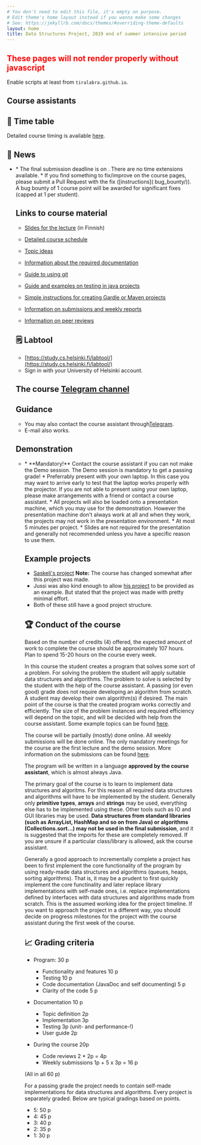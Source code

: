 ```yaml
---
# You don't need to edit this file, it's empty on purpose.
# Edit theme's home layout instead if you wanna make some changes
# See: https://jekyllrb.com/docs/themes/#overriding-theme-defaults
layout: home
title: Data Structures Project, 2019 end of summer intensive period
---
```

<script src="../assets/fuu.js"></script>

<noscript><h2 style="color:red;font-weight:bold;">These pages will not render properly without javascript</h2>
Enable scripts at least from <code>tiralabra.github.io</code>.
</noscript>

## Course assistants

<script>
var script = document.scripts[document.scripts.length - 1];
tas.forEach(ta => {
  var elem = document.createElement("li");
  s = ta.name;
  if (ta.enEmail) {
    s = s + ", " + ta.enEmail;
  } else if (ta.email) {
    s = s + ", " + ta.email;
  } else {
    s = s + ", (first-name.last-name@helsinki.fi)"
  }
  if (ta.enSocial) {
    s = s + ", " + ta.enSocial;
  } else if (ta.social) {
    s = s + ", " + ta.social;
  }
  elem.innerHTML = s;
  script.parentElement.insertBefore(elem, script);
});
</script>

## 📅 Time table

Detailed course timing is available [here](timing/).

<script>
    script = document.scripts[document.scripts.length - 1];
    script.parentElement.insertBefore(makeCalendarEn(), script);
</script>

## 📣 News

* <script>
   if (doodleSent) {
    if (timing["demo"]) {
      document.write("Time an place for demonstration sessions has been set. Contact a course assistant if you can't make it.");
    } else {
      document.write("Doodle link for demo session planning has been sent to registered students. The email address is the one configured in weboodi.");
    }
   } else {
    document.write("A poll will be sent out around the half way point of the course to schedule demo session(s).");
   }
 </script>
* The final submission deadline is on <script>document.write(enString(timing["end"].date));</script>. There are no time extensions available.
* If you find something to fix/improve on the course pages, please submit a Pull Request with the fix ([instructions]( 	bug_bounty/)). A bug bounty of 1 course point will be awarded for significant fixes (capped at 1 per student).

## Links to course material

* [Slides for the lecture](../kalvot/aloitusluento.pdf) (in Finnish)

* [Detailed course schedule](timing/)

* [Topic ideas](topics)

* [Information about the required documentation](documentation/)

* [Guide to using git](git/)

* [Guide and examples on testing in java projects](https://github.com/TiraLabra/Testing-and-rmq)

* [Simple instructions for creating Gardle or Maven projects](maven-gradle/)

* [Information on submissions and weekly reports](submissions/)

* [Information on peer reviews](peer_review/)

## 🗒️ Labtool

* [https://study.cs.helsinki.fi/labtool/](https://study.cs.helsinki.fi/labtool/)
* Sign in with your University of Helsinki account.

## The course [Telegram channel](https://t.me/tkttiralabra)

## Guidance

<ul>
<script>
var script = document.scripts[document.scripts.length - 1];
if (timing["paja1"]) {
  var elem = document.createElement("li");
  elem.innerHTML = "Guidance is available at the times and places indicated in the calendar.";
  script.parentElement.insertBefore(elem, script);
  elem = document.createElement("li");
  elem.innerHTML = "You can attend the algorithm workshop at any time as well to get help with data structures or algorithms. The assistant may not be able to help you with course specific things other than at specified times.";
  script.parentElement.insertBefore(elem, script);
} else {
  var elem = document.createElement("li");
  elem.innerHTML = "There is no weekly course assistance during intensive periods. If you want face to face assistance on campus please contact the course assistant.";
  script.parentElement.insertBefore(elem, script);
}
</script>
<li>You may also contact the course assistant through<a href="https://t.me/tkttiralabra">Telegram</a>.</li>
<li>E-mail also works.</li>
</ul>

## Demonstration

* <script>
  if (timing["demo"]) {
    document.write("Time and place: " + enEvent(timing["demo"]) + ".");
  } else {
    document.write("Time and place for the demo session will be confirmed later.");
  }
</script>
* **Mandatory!** Contact the course assistant if you can not make the Demo session. The Demo session is mandatory to get a passing grade!
* Preferrably present with your own laptop. In this case you may want to arrive early to test that the laptop works properly with the projector. If you are not able to present using your own laptop, please make arrangements with a friend or contact a course assistant.
* All projects will also be loaded onto a presentation machine, which you may use for the demonstration. However the presentation machine don't always work at all and when they work, the projects may not work in the presentation environment.
* At most 5 minutes per project.
* Slides are not required for the presentation and generally not recommended unless you have a specific reason to use them.

## Example projects

* [Saskeli's project](https://github.com/saskeli/NonogramSolver_TiRa) **Note:** The course has changed somewhat after this project was made.
* Jussi was also kind enough to allow [his project](https://github.com/yussiv/Compress) to be provided as an example. But stated that the project was made with pretty minimal effort.
* Both of these still have a good project structure.

## 🏆 Conduct of the course
Based on the number of credits (4) offered, the expected amount of work to complete the course should be approximately 107 hours. Plan to spend 15-20 hours on the course every week.

In this course the student creates a program that solves some sort of a problem. For solving the problem the student will apply suitable data structures and algorithms. The problem to solve is selected by the student with the help of the course assistant. A passing (or even good) grade does not require developing an algorithm from scratch. A student may develop their own algorithm(s) if desired. The main point of the course is that the created program works correctly and efficiently. The size of the problem instances and required efficiency will depend on the topic, and will be decided with help from the course assistant. Some example topics can be found [here](topics/).

The course will be partially (mostly) done online. All weekly submissions will be done online. The only mandatory meetings for the course are the first lecture and the demo session. More information on the submissions can be found [here](submissions/).

The program will be written in a language **approved by the course assistant**, which is almost always Java.

The primary goal of the course is to learn to implement data structures and algoritms. For this reason all required data structures and algorithms will have to be implemented by the student. Generally only **primitive types**, **arrays** and **strings** may be used, everything else has to be implemented using these. Other tools such as IO and GUI libraries may be used. **Data structures from standard libraries (such as ArrayList, HashMap and so on from Java) or algorithms (Collections.sort...) may not be used in the final submission**, and it is suggested that the imports for these are completely removed. If you are unsure if a particular class/library is allowed, ask the course assistant.

Generally a good approach to incrementally complete a project has been to first implement the core functionality of the program by using ready-made data structures and algorithms (queues, heaps, sorting algorithms). That is, it may be a prudent to first quickly implement the core functinality and later replace library implementations with self-made ones, i.e. replace implementations defined by interfaces with data structures and algorithms made from scratch. This is the assumed working idea for the project timeline. If you want to approach the project in a different way, you should decide on progress milestones for the project with the course assistant during the first week of the course.

## 📈 Grading criteria
* Program: 30 p
    * Functionality and features 10 p
    * Testing 10 p
    * Code documentation (JavaDoc and self documenting) 5 p
    * Clarity of the code 5 p

* Documentation 10 p
    * Topic definition 2p
    * Implementation 3p
    * Testing 3p (unit- and performance-!)
    * User guide 2p

* During the course 20p
    * Code reviews 2 * 2p = 4p
    * Weekly submissions 1p + 5 x 3p = 16 p

(All in all 60 p)

For a passing grade the project needs to contain self-made implementations for data structures and algorithms. Every project is separately graded. Below are typical gradings based on points.

* 5: 50 p
* 4: 45 p
* 3: 40 p
* 2: 35 p
* 1: 30 p
